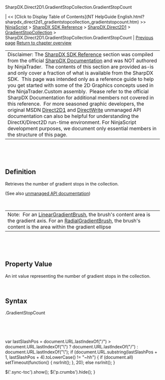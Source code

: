 ﻿










 


SharpDX.Direct2D1.GradientStopCollection.GradientStopCount







| &lt;&lt; [Click to Display Table of Contents](NT HelpGuide English.html?sharpdx_direct2d1_gradientstopcollection_gradientstopcount.htm) &gt;&gt;
 [NinjaScript](ninjascript.htm) &gt; [SharpDX SDK Reference](sharpdx_sdk_reference.htm) &gt; [SharpDX.Direct2D1](sharpdx_direct2d1.htm) &gt; [GradientStopCollection](sharpdx_direct2d1_gradientstopcollection.htm) &gt;
SharpDX.Direct2D1.GradientStopCollection.GradientStopCount | [Previous page](sharpdx_direct2d1_gradientstopcollection_extendmode.htm)
[Return to chapter overview](sharpdx_direct2d1_gradientstopcollection.htm)












|  |
| --- |
| Disclaimer: The [SharpDX SDK Reference](sharpdx_sdk_reference.htm) section was compiled from the official [SharpDX Documentation](http://sharpdx.org/) and was NOT authored by NinjaTrader.  The contents of this section are provided as-is and only cover a fraction of what is available from the SharpDX SDK.  This page was intended only as a reference guide to help you get started with some of the 2D Graphics concepts used in the NinjaTrader.Custom assembly.  Please refer to the official SharpDX Documentation for additional members not covered in this reference.  For more seasoned graphic developers, the original MSDN [Direct2D1](https://msdn.microsoft.com/en-us/library/windows/desktop/dd370990.aspx) and [DirectWrite](https://msdn.microsoft.com/en-us/library/windows/desktop/dd368038.aspx) unmanaged API documentation can also be helpful for understanding the DirectX/Direct2D run-time environment. For NinjaScript development purposes, we document only essential members in the structure of this page. |



 


 


Definition
----------


Retrieves the number of gradient stops in the collection.


(See also [unmanaged API documentation](http://msdn.microsoft.com/en-us/library/dd371454.aspx))


 




|  |
| --- |
| Note:  For an [LinearGradientBrush](sharpdx_direct2d1_lineargradientbrush.htm), the brush's content area is the gradient axis. For an [RadialGradientBrush](sharpdx_direct2d1_radialgradientbrush.htm), the brush's content is the area within the gradient ellipse |



 


 


Property Value
--------------


An int value representing the number of gradient stops in the collection.


 


Syntax
------


<gradientstopcollection>.GradientStopCount


 


 





 
 var lastSlashPos = document.URL.lastIndexOf("/") &gt; document.URL.lastIndexOf("\\") ? document.URL.lastIndexOf("/") : document.URL.lastIndexOf("\\");
 if (document.URL.substring(lastSlashPos + 1, lastSlashPos + 4).toLowerCase() != "~hh") {
 if (document.all) setTimeout(function() {
 nsrInit();
 }, 20);
 else nsrInit();
 }
 
 
 $('.sync-toc').show();
 $('p.crumbs').hide();
 }
 
 
 



</gradientstopcollection>